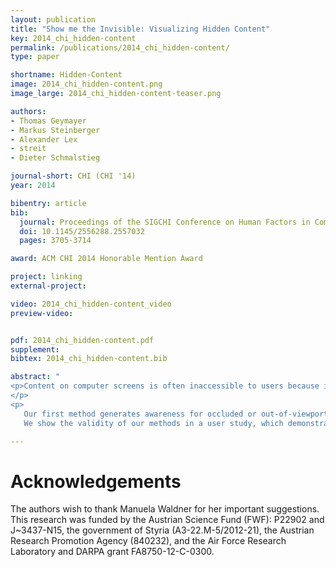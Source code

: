 ```yaml
---
layout: publication
title: "Show me the Invisible: Visualizing Hidden Content"
key: 2014_chi_hidden-content
permalink: /publications/2014_chi_hidden-content/
type: paper

shortname: Hidden-Content
image: 2014_chi_hidden-content.png
image_large: 2014_chi_hidden-content-teaser.png

authors:
- Thomas Geymayer
- Markus Steinberger
- Alexander Lex
- streit
- Dieter Schmalstieg

journal-short: CHI (CHI '14)
year: 2014

bibentry: article
bib:
  journal: Proceedings of the SIGCHI Conference on Human Factors in Computing Systems (CHI ’14)
  doi: 10.1145/2556288.2557032
  pages: 3705-3714

award: ACM CHI 2014 Honorable Mention Award

project: linking
external-project:

video: 2014_chi_hidden-content_video
preview-video:


pdf: 2014_chi_hidden-content.pdf
supplement:
bibtex: 2014_chi_hidden-content.bib

abstract: "
<p>Content on computer screens is often inaccessible to users because it is hidden, e.g., occluded by other windows, outside the viewport, or overlooked. In search tasks, the efficient retrieval of sought content is important. Current software, however, only provides limited support to visualize hidden occurrences and rarely supports search synchronization crossing application boundaries. To remedy this situation, we introduce two novel visualization methods to guide users to hidden content.
</p>
<p>
   Our first method generates awareness for occluded or out-of-viewport content using see-through visualization. For content that is either outside the screen's viewport or for data sources not opened at all, our second method shows off-screen indicators and an on-demand smart preview. To reduce the chances of overlooking content, we use visual links, i.e., visible edges, to connect the visible content or the visible representations of the hidden content.
   We show the validity of our methods in a user study, which demonstrates that our technique enables a faster localization of hidden content compared to traditional search functionality and thereby assists users in information retrieval tasks.</p>"

---
```


# Acknowledgements

The authors wish to thank Manuela Waldner for her important suggestions. This research was funded by the Austrian Science Fund (FWF): P22902 and J~3437-N15, the government of Styria (A3-22.M-5/2012-21), the Austrian Research Promotion Agency (840232), and the Air Force Research Laboratory and DARPA grant FA8750-12-C-0300.
